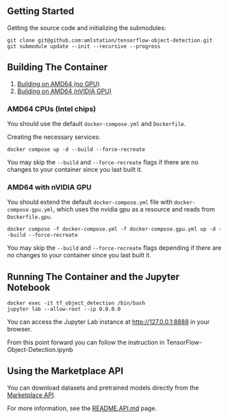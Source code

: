 ## Getting Started


Getting the source code and initializing the submodules:

    git clone git@github.com:amlstation/tensorflow-object-detection.git
    git submodule update --init --recursive --progress


## Building The Container

1. [Building on AMD64 (no GPU)](#amd64-cpus-intel-chips)
2. [Building on AMD64 (nVIDIA GPU)](#amd64-with-nvidia-gpu)

<h3 id="amd64-cpus-intel-chips">AMD64 CPUs (Intel chips)</h3>

You should use the default `docker-compose.yml` and `Dockerfile`.

Creating the necessary services:

    docker compose up -d --build --force-recreate

You may skip the `--build` and `--force-recreate` flags if there are no changes to your container since you last built it.

<h3 id="amd64-with-nvidia-gpu">AMD64 with nVIDIA GPU</h3>

You should extend the default `docker-compose.yml` file with `docker-compose.gpu.yml`, which uses the nvidia gpu as a resource and reads from `Dockerfile.gpu`.

    docker compose -f docker-compose.yml -f docker-compose.gpu.yml up -d --build --force-recreate

You may skip the `--build` and `--force-recreate` flags depending if there are no changes to your container since you last built it.


## Running The Container and the Jupyter Notebook

    docker exec -it tf_object_detection /bin/bash
    jupyter lab --allow-root --ip 0.0.0.0

You can access the Jupyter Lab instance at <http://127.0.0.1:8888> in your browser.

From this point forward you can follow the instruction in TensorFlow-Object-Detection.ipynb

## Using the Marketplace API

You can download datasets and pretrained models directly from the [Marketplace API](https://marketplace.amlstation.com/api).

For more information, see the [README.API.md](./README.API.md) page.
